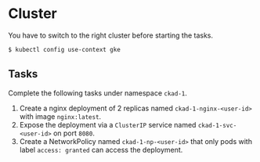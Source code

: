 # Cluster

You have to switch to the right cluster before starting the tasks.

```bash
$ kubectl config use-context gke
```

## Tasks

Complete the following tasks under namespace `ckad-1`.

1. Create a nginx deployment of 2 replicas named `ckad-1-nginx-<user-id>` with image `nginx:latest`. 
2. Expose the deployment via a `ClusterIP` service named `ckad-1-svc-<user-id>` on port `8080`.
3. Create a NetworkPolicy named `ckad-1-np-<user-id>` that only pods with label `access: granted` can access the deployment.
